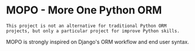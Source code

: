 # MOPO - More One Python ORM

    This project is not an alternative for traditional Python ORM projects, but only a particular project for improve Python skills.

MOPO is strongly inspired on Django's ORM workflow and end user syntax.
